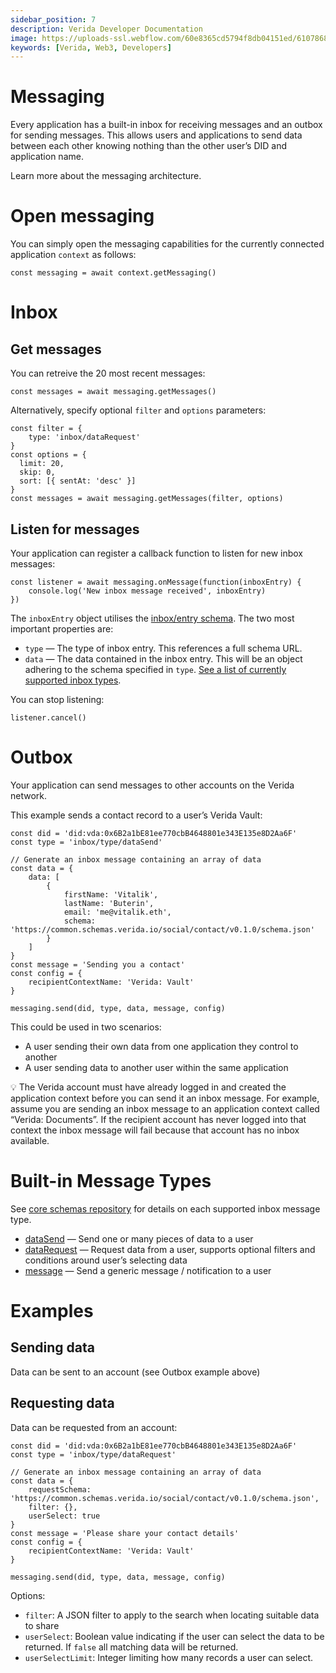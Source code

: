 ```yaml
---
sidebar_position: 7
description: Verida Developer Documentation
image: https://uploads-ssl.webflow.com/60e8365cd5794f8db04151ed/6107868980521e0acf27b2d9_favicon.svg
keywords: [Verida, Web3, Developers]
---
```

# Messaging

Every application has a built-in inbox for receiving messages and an outbox for sending messages. This allows users and applications to send data between each other knowing nothing than the other user’s DID and application name.

Learn more about the messaging architecture.

# Open messaging

You can simply open the messaging capabilities for the currently connected application `context` as follows:

```tsx
const messaging = await context.getMessaging()
```

# Inbox

## Get messages

You can retreive the 20 most recent messages:

```tsx
const messages = await messaging.getMessages()
```

Alternatively, specify optional `filter` and `options` parameters:

```tsx
const filter = {
    type: 'inbox/dataRequest'
}
const options = {
  limit: 20,
  skip: 0,
  sort: [{ sentAt: 'desc' }]
}
const messages = await messaging.getMessages(filter, options)
```

## Listen for messages

Your application can register a callback function to listen for new inbox messages:

```tsx
const listener = await messaging.onMessage(function(inboxEntry) {
    console.log('New inbox message received', inboxEntry)
})
```

The `inboxEntry` object utilises the [inbox/entry schema](https://core.schemas.verida.io/inbox/entry/latest/schema.json). The two most important properties are:

- `type` — The type of inbox entry. This references a full schema URL.
- `data` — The data contained in the inbox entry. This will be an object adhering to the schema specified in `type`. [See a list of currently supported inbox types](https://github.com/verida/schemas/tree/master/schemas/inbox/type).

You can stop listening:

```tsx
listener.cancel()
```

# Outbox

Your application can send messages to other accounts on the Verida network.

This example sends a contact record to a user’s Verida Vault:

```tsx
const did = 'did:vda:0x6B2a1bE81ee770cbB4648801e343E135e8D2Aa6F'
const type = 'inbox/type/dataSend'

// Generate an inbox message containing an array of data
const data = {
    data: [
        {
            firstName: 'Vitalik',
            lastName: 'Buterin',
            email: 'me@vitalik.eth',
            schema: 'https://common.schemas.verida.io/social/contact/v0.1.0/schema.json'
        }
    ]
}
const message = 'Sending you a contact'
const config = {
    recipientContextName: 'Verida: Vault'
}

messaging.send(did, type, data, message, config)
```

This could be used in two scenarios:

- A user sending their own data from one application they control to another
- A user sending data to another user within the same application

<aside>
💡 The Verida account must have already logged in and created the application context before you can send it an inbox message. For example, assume you are sending an inbox message to an application context called “Verida: Documents”. If the recipient account has never logged into that context the inbox message will fail because that account has no inbox available.

</aside>

# Built-in Message Types

See [core schemas repository](https://github.com/verida/schemas-core) for details on each supported inbox message type.

- [dataSend](https://github.com/verida/schemas-core/tree/develop/inbox/type/dataSend) — Send one or many pieces of data to a user
- [dataRequest](https://github.com/verida/schemas-core/tree/develop/inbox/type/dataRequest) — Request data from a user, supports optional filters and conditions around user’s selecting data
- [message](https://github.com/verida/schemas-core/tree/develop/inbox/type/message) — Send a generic message / notification to a user

# Examples

## Sending data

Data can be sent to an account (see Outbox example above)

## Requesting data

Data can be requested from an account:

```tsx
const did = 'did:vda:0x6B2a1bE81ee770cbB4648801e343E135e8D2Aa6F'
const type = 'inbox/type/dataRequest'

// Generate an inbox message containing an array of data
const data = {
    requestSchema: 'https://common.schemas.verida.io/social/contact/v0.1.0/schema.json',
    filter: {},
    userSelect: true
}
const message = 'Please share your contact details'
const config = {
    recipientContextName: 'Verida: Vault'
}

messaging.send(did, type, data, message, config)
```

Options:

- `filter`: A JSON filter to apply to the search when locating suitable data to share
- `userSelect`: Boolean value indicating if the user can select the data to be returned. If `false` all matching data will be returned.
- `userSelectLimit`: Integer limiting how many records a user can select.